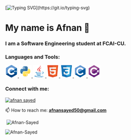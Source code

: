 [![Typing SVG](https://readme-typing-svg.demolab.com?font=Pacifico&size=50&pause=1000&color=3dcd83&center=true&vCenter=true&width=800&height=100&lines=Hello+there!+I+am+Afnan+Sayed.)](https://git.io/typing-svg)
# My name is Afnan 👋
### I am a Software Engineering student at FCAI-CU.
          
<h3 align="left">Languages and Tools:</h3>
<p align="left">
  <!-- C++ -->
  <a href="https://www.w3schools.com/cpp/" target="_blank" rel="noreferrer">
    <img src="https://raw.githubusercontent.com/devicons/devicon/master/icons/cplusplus/cplusplus-original.svg" alt="cplusplus" width="40" height="40"/>
  </a>
  <!-- Python -->
  <a href="https://www.python.org" target="_blank" rel="noreferrer">
    <img src="https://raw.githubusercontent.com/devicons/devicon/master/icons/python/python-original.svg" alt="python" width="40" height="40"/>
  </a>
  <!-- Java -->
  <a href="https://www.java.com" target="_blank" rel="noreferrer">
    <img src="https://raw.githubusercontent.com/devicons/devicon/master/icons/java/java-original.svg" alt="java" width="40" height="40"/>
  </a>
  <!-- HTML -->
  <a href="https://developer.mozilla.org/en-US/docs/Web/HTML" target="_blank" rel="noreferrer">
    <img src="https://raw.githubusercontent.com/devicons/devicon/master/icons/html5/html5-original.svg" alt="html5" width="40" height="40"/>
  </a>
  <!-- CSS -->
  <a href="https://developer.mozilla.org/en-US/docs/Web/CSS" target="_blank" rel="noreferrer">
    <img src="https://raw.githubusercontent.com/devicons/devicon/master/icons/css3/css3-original.svg" alt="css3" width="40" height="40"/>
  </a>
  <!-- C -->
  <a href="https://en.wikipedia.org/wiki/C_(programming_language)" target="_blank" rel="noreferrer">
    <img src="https://raw.githubusercontent.com/devicons/devicon/master/icons/c/c-original.svg" alt="c" width="40" height="40"/>
  </a>
  <!-- C# -->
  <a href="https://learn.microsoft.com/en-us/dotnet/csharp/" target="_blank" rel="noreferrer">
    <img src="https://raw.githubusercontent.com/devicons/devicon/master/icons/csharp/csharp-original.svg" alt="csharp" width="40" height="40"/>
  </a>
</p>



         
<h3 align="left">Connect with me:</h3>
<p align="left">
<a href="https://www.linkedin.com/in/afnan-s-5354a0262/" target="blank"><img align="center" src="https://raw.githubusercontent.com/rahuldkjain/github-profile-readme-generator/master/src/images/icons/Social/linked-in-alt.svg" alt="afnan sayed" height="30" width="40" /></a>


📫 How to reach me: **afnansayed50@gmail.com**

<p>&nbsp;<img align="center" src="https://github-readme-stats.vercel.app/api?username=Afnan-Sayed&show_icons=true&theme=radical&locale=en" alt="Afnan-Sayed" /></p>

<p><img align="left" src="https://github-readme-stats.vercel.app/api/top-langs?username=Afnan-Sayed&show_icons=true&layout=compact&locale=en&theme=radical&card_width=500" alt="Afnan-Sayed" /></p> 

